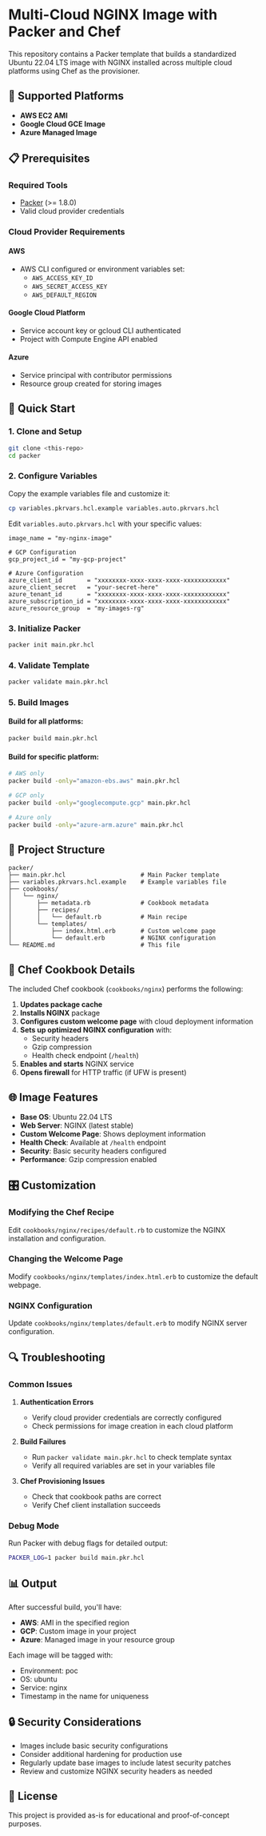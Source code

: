 # Multi-Cloud NGINX Image with Packer and Chef

This repository contains a Packer template that builds a standardized Ubuntu 22.04 LTS image with NGINX installed across multiple cloud platforms using Chef as the provisioner.

## 🎯 Supported Platforms

- **AWS EC2 AMI**
- **Google Cloud GCE Image**
- **Azure Managed Image**

## 📋 Prerequisites

### Required Tools
- [Packer](https://www.packer.io/downloads) (>= 1.8.0)
- Valid cloud provider credentials

### Cloud Provider Requirements

#### AWS
- AWS CLI configured or environment variables set:
  - `AWS_ACCESS_KEY_ID`
  - `AWS_SECRET_ACCESS_KEY`
  - `AWS_DEFAULT_REGION`

#### Google Cloud Platform
- Service account key or gcloud CLI authenticated
- Project with Compute Engine API enabled

#### Azure
- Service principal with contributor permissions
- Resource group created for storing images

## 🚀 Quick Start

### 1. Clone and Setup
```bash
git clone <this-repo>
cd packer
```

### 2. Configure Variables
Copy the example variables file and customize it:
```bash
cp variables.pkrvars.hcl.example variables.auto.pkrvars.hcl
```

Edit `variables.auto.pkrvars.hcl` with your specific values:
```hcl
image_name = "my-nginx-image"

# GCP Configuration
gcp_project_id = "my-gcp-project"

# Azure Configuration
azure_client_id       = "xxxxxxxx-xxxx-xxxx-xxxx-xxxxxxxxxxxx"
azure_client_secret   = "your-secret-here"
azure_tenant_id       = "xxxxxxxx-xxxx-xxxx-xxxx-xxxxxxxxxxxx"
azure_subscription_id = "xxxxxxxx-xxxx-xxxx-xxxx-xxxxxxxxxxxx"
azure_resource_group  = "my-images-rg"
```

### 3. Initialize Packer
```bash
packer init main.pkr.hcl
```

### 4. Validate Template
```bash
packer validate main.pkr.hcl
```

### 5. Build Images

#### Build for all platforms:
```bash
packer build main.pkr.hcl
```

#### Build for specific platform:
```bash
# AWS only
packer build -only="amazon-ebs.aws" main.pkr.hcl

# GCP only
packer build -only="googlecompute.gcp" main.pkr.hcl

# Azure only
packer build -only="azure-arm.azure" main.pkr.hcl
```

## 📁 Project Structure

```
packer/
├── main.pkr.hcl                     # Main Packer template
├── variables.pkrvars.hcl.example    # Example variables file
├── cookbooks/
│   └── nginx/
│       ├── metadata.rb              # Cookbook metadata
│       ├── recipes/
│       │   └── default.rb           # Main recipe
│       └── templates/
│           ├── index.html.erb       # Custom welcome page
│           └── default.erb          # NGINX configuration
└── README.md                        # This file
```

## 🔧 Chef Cookbook Details

The included Chef cookbook (`cookbooks/nginx`) performs the following:

1. **Updates package cache**
2. **Installs NGINX** package
3. **Configures custom welcome page** with cloud deployment information
4. **Sets up optimized NGINX configuration** with:
   - Security headers
   - Gzip compression
   - Health check endpoint (`/health`)
5. **Enables and starts** NGINX service
6. **Opens firewall** for HTTP traffic (if UFW is present)

## 🌐 Image Features

- **Base OS**: Ubuntu 22.04 LTS
- **Web Server**: NGINX (latest stable)
- **Custom Welcome Page**: Shows deployment information
- **Health Check**: Available at `/health` endpoint
- **Security**: Basic security headers configured
- **Performance**: Gzip compression enabled

## 🎛️ Customization

### Modifying the Chef Recipe
Edit `cookbooks/nginx/recipes/default.rb` to customize the NGINX installation and configuration.

### Changing the Welcome Page
Modify `cookbooks/nginx/templates/index.html.erb` to customize the default webpage.

### NGINX Configuration
Update `cookbooks/nginx/templates/default.erb` to modify NGINX server configuration.

## 🔍 Troubleshooting

### Common Issues

1. **Authentication Errors**
   - Verify cloud provider credentials are correctly configured
   - Check permissions for image creation in each cloud platform

2. **Build Failures**
   - Run `packer validate main.pkr.hcl` to check template syntax
   - Verify all required variables are set in your variables file

3. **Chef Provisioning Issues**
   - Check that cookbook paths are correct
   - Verify Chef client installation succeeds

### Debug Mode
Run Packer with debug flags for detailed output:
```bash
PACKER_LOG=1 packer build main.pkr.hcl
```

## 📊 Output

After successful build, you'll have:

- **AWS**: AMI in the specified region
- **GCP**: Custom image in your project
- **Azure**: Managed image in your resource group

Each image will be tagged with:
- Environment: poc
- OS: ubuntu
- Service: nginx
- Timestamp in the name for uniqueness

## 🔒 Security Considerations

- Images include basic security configurations
- Consider additional hardening for production use
- Regularly update base images to include latest security patches
- Review and customize NGINX security headers as needed

## 📝 License

This project is provided as-is for educational and proof-of-concept purposes.

